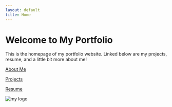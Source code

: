 ```yaml
---
layout: default
title: Home
---
```


# Welcome to My Portfolio

This is the homepage of my portfolio website. Linked below are my projects, resume, and a little bit more about me!

[About Me](aboutme.md)

[Projects](projects.md)

[Resume](resume.md)

<img src="images/about_me.PNG" alt="my logo" />
